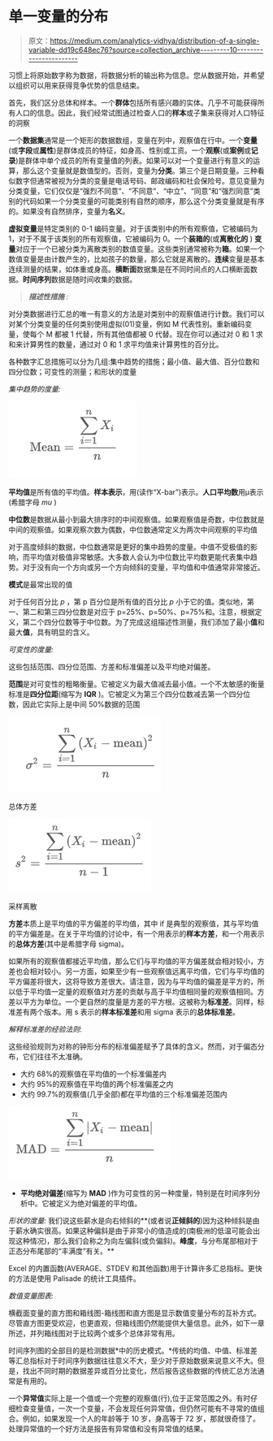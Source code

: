 # 单一变量的分布

> 原文：<https://medium.com/analytics-vidhya/distribution-of-a-single-variable-dd19c648ec76?source=collection_archive---------10----------------------->

习惯上将原始数字称为数据，将数据分析的输出称为信息。您从数据开始，并希望以组织可以用来获得竞争优势的信息结束。

首先，我们区分总体和样本。一个**群体**包括所有感兴趣的实体。几乎不可能获得所有人口的信息。因此，我们经常试图通过检查人口的**样本**或子集来获得对人口特征的洞察

一个**数据集**通常是一个矩形的数据数组，变量在列中，观察值在行中。一个**变量**(或**字段**或**属性**)是群体成员的特征，如身高、性别或工资。一个**观察**(或**案例**或**记录**)是群体中单个成员的所有变量值的列表。如果可以对一个变量进行有意义的运算，那么这个变量就是数值型的。否则，变量为**分类**。第三个是日期变量。三种看似数字但通常被视为分类的变量是电话号码、邮政编码和社会保险号。意见变量为分类变量，它们仅仅是“强烈不同意”、“不同意”、“中立”、“同意”和“强烈同意”类别的代码如果一个分类变量的可能类别有自然的顺序，那么这个分类变量就是有序的。如果没有自然排序，变量为**名义**。

**虚拟变量**是特定类别的 0-1 编码变量。对于该类别中的所有观察值，它被编码为 1，对于不属于该类别的所有观察值，它被编码为 0。一个**装箱的**(或**离散化的** ) **变量**对应于一个已被分类为离散类别的数值变量。这些类别通常被称为**箱**。如果一个数值变量是由计数产生的，比如孩子的数量，那么它就是离散的。**连续**变量是基本连续测量的结果，如体重或身高。**横断面**数据集是在不同时间点的人口横断面数据。**时间序列**数据是随时间收集的数据。

> ***描述性措施*** *:*

对分类数据进行汇总的唯一有意义的方法是对类别中的观察值进行计数。我们可以对某个分类变量的任何类别使用虚拟(01)变量，例如 M 代表性别。重新编码变量，使每个 M 都被 1 代替，所有其他值都被 0 代替。现在你可以通过对 0 和 1 求和来计算男性的数量，通过对 0 和 1 求平均值来计算男性的百分比。

各种数字汇总措施可以分为几组:集中趋势的措施；最小值、最大值、百分位数和四分位数；可变性的测量；和形状的度量

*集中趋势的度量:*

![](img/b6e81e897aff0bddeb85c0727b2e9475.png)

**平均值**是所有值的平均值。**样本表示**，用(读作“X-bar”)表示。**人口平均数**用μ表示(希腊字母 *mu* )

**中位数**是数据从最小到最大排序时的中间观察值。如果观察值是奇数，中位数就是中间的观察值。如果观察次数为偶数，中位数通常定义为两次中间观察的平均值

对于高度倾斜的数据，中位数通常是更好的集中趋势的度量。中值不受极值的影响，而平均值对极值非常敏感。大多数人会认为中位数比平均数更能代表集中趋势。对于没有向一个方向或另一个方向倾斜的变量，平均值和中值通常非常接近。

**模式**是最常出现的值

对于任何百分比 *p* ，第 p 百分位是所有值的百分比 *p* 小于它的值。类似地，第一、第二和第三四分位数是对应于 p=25%、p=50%、p=75%和。注意，根据定义，第二个四分位数等于中位数。为了完成这组描述性测量，我们添加了最小**值**和最大**值**，具有明显的含义。

*可变性的度量:*

这些包括范围、四分位范围、方差和标准偏差以及平均绝对偏差。

**范围**是对可变性的粗略衡量。它被定义为最大值减去最小值。一个不太敏感的衡量标准是**四分位距**(缩写为 **IQR** )。它被定义为第三个四分位数减去第一个四分位数，因此它实际上是中间 50%数据的范围

![](img/0c1e7b6954acc9e68ef68e4962e29a92.png)

总体方差

![](img/6f1e53df4653325abf5b609fc85013db.png)

采样离散

**方差**本质上是平均值的平方偏差的平均值，其中 if 是典型的观察值，其与平均值的平方偏差是。在关于平均值的讨论中，有一个用表示的**样本方差**，和一个用表示的**总体方差**(其中是希腊字母 sigma)。

如果所有的观察值都接近平均值，那么它们与平均值的平方偏差就会相对较小，方差也会相对较小。另一方面，如果至少有一些观察值远离平均值，它们与平均值的平方偏差将很大，这将导致方差很大。请注意，因为与平均值的偏差是平方的，所以低于平均值一定量的观察值对方差的贡献与高于平均值相同量的观察值相同。方差以平方为单位。一个更自然的度量是方差的平方根。这被称为**标准差**。同样，标准差有两个版本。用 s 表示的**样本标准差**和用 sigma 表示的**总体标准差**。

*解释标准差的经验法则*:

这些经验规则为对称的钟形分布的标准偏差赋予了具体的含义。然而，对于偏态分布，它们往往不太准确。

*   大约 68%的观察值在平均值的一个标准偏差内
*   大约 95%的观察值在平均值的两个标准偏差之内
*   大约 99.7%的观察值(几乎全部)都在平均值的三个标准偏差范围内

![](img/30c1fe443160c7cc8c9238a5403f2b06.png)

*   **平均绝对偏差**(缩写为 **MAD** )作为可变性的另一种度量，特别是在时间序列分析中。它被定义为绝对偏差的平均值。

*形状的度量:*
我们说这些薪水是向右倾斜的**(或者说**正倾斜的**)因为这种倾斜是由于薪水确实很高。如果这种偏斜是由于非常小的值造成的(南极洲的低温可能会出现这种情况)，那么我们会称之为向左偏斜(或负偏斜)。**峰度**，与分布尾部相对于正态分布尾部的“丰满度”有关。**

Excel 的内置函数(AVERAGE、STDEV 和其他函数)用于计算许多汇总指标。更快的方法是使用 Palisade 的统计工具插件。

*数值变量图表:*

横截面变量的直方图和箱线图-箱线图和直方图是显示数值变量分布的互补方式。尽管直方图更受欢迎，也更直观，但箱线图仍然能提供大量信息。此外，如下一章所述，并列箱线图对于比较两个或多个总体非常有用。

时间序列图的全部目的是检测数据*中的历史模式。*传统的均值、中值、标准差等汇总指标对于时间序列数据往往意义不大，至少对于原始数据来说意义不大。但是，找出不同时期的数据差异或百分比变化，然后报告这些数据的传统汇总方法通常是有用的。

一个**异常值**实际上是一个值或一个完整的观察值(行),位于正常范围之外。有时仔细检查变量值，一次一个变量，不会发现任何异常值，但仍然可能有不寻常的值组合。例如，如果发现一个人的年龄等于 10 岁，身高等于 72 岁，那就很奇怪了。处理异常值的一个好方法是报告有异常值和没有异常值的结果。